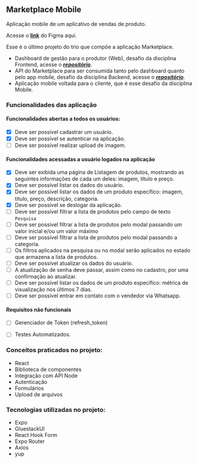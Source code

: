## Marketplace Mobile
Aplicação mobile de um aplicativo de vendas de produto.


Acesse o [**link**](https://www.figma.com/design/lUSyuuLhmm2RwKVBPbQhA3/App-de-Marketplace-(Community)?node-id=1085-814&t=eKbJVvSmxFnvOLkd-0) do Figma aqui.

Esse é o último projeto do trio que compõe a aplicação Marketplace.

- Dashboard de gestão para o produtor (Web), desafio da disciplina Frontend, acesse o [***repositório***](https://github.com/kauanaagostini/mba-marketplace).
- API do Marketplace para ser consumida tanto pelo dashboard quanto pelo app mobile, desafio da disciplina Backend, acesse o [***repositório***](https://github.com/kauanaagostini/mba-api-marketplace).
- Aplicação mobile voltada para o cliente, que é esse desafio da disciplina Mobile.



### Funcionalidades das aplicação

#### Funcionalidades abertas a todos os usuários:
- [x] Deve ser possível cadastrar um usuário.
- [x] Deve ser possível se autenticar na aplicação.
- [ ] Deve ser possível realizar upload de imagem.

#### Funcionalidades acessadas a usuário logados na aplicação
- [x] Deve ser exibida uma página de Listagem de produtos, mostrando as seguintes informações de cada um deles: imagem, título e preço.
- [x] Deve ser possível listar os dados do usuário.
- [x] Deve ser possível listar os dados de um produto específico: imagem, título, preço, descrição, categoria.
- [x] Deve ser possível se deslogar da aplicação.
- [ ] Deve ser possível filtrar a lista de produtos pelo campo de texto `Pesquisa`
- [ ] Deve ser possível filtrar a lista de produtos pelo modal passando um valor inicial e/ou um valor máximo
- [ ] Deve ser possível filtrar a lista de produtos pelo modal passando a categoria.
- [ ] Os filtros aplicados na pesquisa ou no modal serão aplicados no estado que armazena a lista de produtos.
- [ ] Deve ser possível atualizar os dados do usuário.
- [ ] A atualização de senha deve passar, assim como no cadastro, por uma confirmação ao atualizar.
- [ ] Deve ser possível listar os dados de um produto específico: métrica de visualização nos últimos 7 dias.
- [ ] Deve ser possível entrar em contato com o vendedor via Whatsapp.

#### Requisitos não funcionais
- [ ] Gerenciador de Token (refresh_token)
- [ ] Testes Automatizados.



### Conceitos praticados no projeto:
- React
- Biblioteca de componentes
- Integração com API Node
- Autenticação
- Formulários
- Upload de arquivos

### Tecnologias utilizadas no projeto:
- Expo
- GluestackUI
- React Hook Form
- Expo Router
- Axios
- yup
